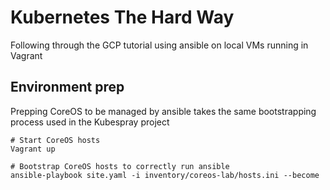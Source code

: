 # Kubernetes The Hard Way

Following through the GCP tutorial using ansible on local VMs running in Vagrant

## Environment prep

Prepping CoreOS to be managed by ansible takes the same bootstrapping process used in the Kubespray project 

```
# Start CoreOS hosts
Vagrant up 

# Bootstrap CoreOS hosts to correctly run ansible
ansible-playbook site.yaml -i inventory/coreos-lab/hosts.ini --become

```
